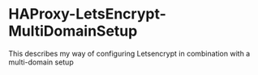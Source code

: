 # HAProxy-LetsEncrypt-MultiDomainSetup
This describes my way of configuring Letsencrypt in combination with a multi-domain setup
